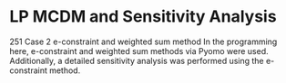 # LP MCDM and Sensitivity Analysis
251 Case 2 e-constraint and weighted sum method
In the programming here, e-constraint and weighted sum methods via Pyomo were used. Additionally, a detailed sensitivity analysis was performed using the e-constraint method.
